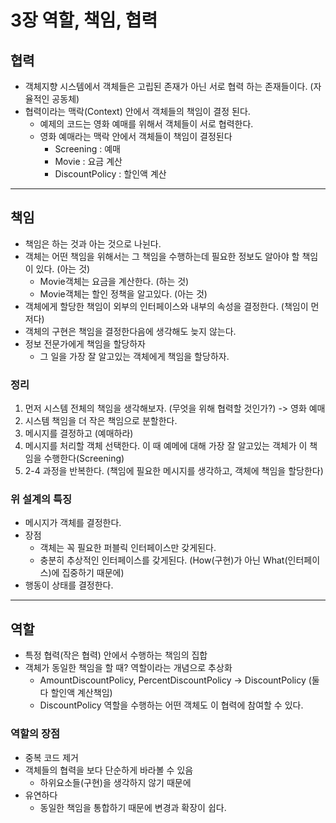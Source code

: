 # 3장 역할, 책임, 협력

## 협력

- 객체지향 시스템에서 객체들은 고립된 존재가 아닌 서로 협력 하는 존재들이다. (자율적인 공동체)
- 협력이라는 맥락(Context) 안에서 객체들의 책임이 결정 된다.
  - 예제의 코드는 영화 예매를 위해서 객체들이 서로 협력한다.
  - 영화 예매라는 맥락 안에서 객체들이 책임이 결정된다 
    - Screening : 예매 
    - Movie : 요금 계산
    - DiscountPolicy : 할인액 계산

---

## 책임

- 책임은 하는 것과 아는 것으로 나뉜다.
- 객체는 어떤 책임을 위해서는 그 책임을 수행하는데 필요한 정보도 알아야 할 책임이 있다. (아는 것)
  - Movie객체는 요금을 계산한다. (하는 것)
  - Movie객체는 할인 정책을 알고있다. (아는 것)
- 객체에게 할당한 책임이 외부의 인터페이스와 내부의 속성을 결정한다. (책임이 먼저다)
- 객체의 구현은 책임을 결정한다음에 생각해도 늦지 않는다.
- 정보 전문가에게 책임을 할당하자
  - 그 일을 가장 잘 알고있는 객체에게 책임을 할당하자.



### 정리

1. 먼저 시스템 전체의 책임을 생각해보자. (무엇을 위해 협력할 것인가?) -> 영화 예매
2. 시스템 책임을 더 작은 책임으로 분할한다.
3. 메시지를 결정하고 (예매하라)
4. 메시지를 처리할 객체 선택한다. 이 때 예메에 대해 가장 잘 알고있는 객체가 이 책임을 수행한다(Screening)
5. 2-4 과정을 반복한다. (책임에 필요한 메시지를 생각하고, 객체에 책임을 할당한다)

### 위 설계의 특징
- 메시지가 객체를 결정한다.
- 장점
  - 객체는 꼭 필요한 퍼블릭 인터페이스만 갖게된다.
  - 충분히 추상적인 인터페이스를 갖게된다. (How(구현)가 아닌 What(인터페이스)에 집중하기 때문에)
- 행동이 상태를 결정한다.

---

## 역할

- 특정 협력(작은 협력) 안에서 수행하는 책임의 집합
- 객체가 동일한 책임을 할 때? 역할이라는 개념으로 추상화 
  - AmountDiscountPolicy, PercentDiscountPolicy -> DiscountPolicy (둘다 할인액 계산책임)
  - DiscountPolicy 역할을 수행하는 어떤 객체도 이 협력에 참여할 수 있다.

### 역할의 장점

- 중복 코드 제거
- 객체들의 협력을 보다 단순하게 바라볼 수 있음
  - 하위요소들(구현)을 생각하지 않기 때문에
- 유연하다
  - 동일한 책임을 통합하기 때문에 변경과 확장이 쉽다.

